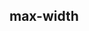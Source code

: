 ## max-width


<!-- CSSJSON.max-width.description -->

<!-- CSSJSON.max-width.syntax -->

<!-- CSSJSON.max-width.values -->

<!-- CSSJSON.max-width.defaultValue -->

<!-- CSSJSON.max-width.unixTags -->

<!-- CSSJSON.max-width.compatibility -->

<!-- CSSJSON.max-width.reference -->